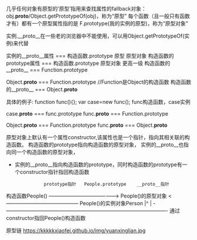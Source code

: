几乎任何对象有原型的‘原型’指用来查找属性的fallback对象：obj.__proto__/Object.getPrototypeOf(obj)，称为“原型”
每个函数（且一般只有函数才有）都有一个原型属性指的是 F.prototype(我的实例的原型)，称为“原型对象”

实例.__proto__在一些老的浏览器中不能使用，可以用Object.getPrototypeOf(实例)来代替


实例的__proto__属性 === 构造函数.prototype
        原型               原型对象
构造函数的prototype属性 === 构造函数.prototype
                               原型对象
更高一级
构造函数的__proto__ === Function.prototype

Object.__proto__ === Function.prototype     //Function是Object的构造函数
构造函数的__proto__ === Object.__proto__


具体的例子:
  function func(){};
  var case=new func();
  func构造函数，case实例

  case.__proto__ === func.prototype
  func.__proto__ === Function.prototype
  
  Object.__proto__ === Function.prototype
  func.__proto__ === Object.__proto__


原型对象上默认有一个属性constructor,该属性也是一个指针，指向其相关联的构造函数。
构造函数的prototype指向构造函数的原型对象，
实例的__proto__也指向同一个构造函数的原型对象，

* 实例的__proto__指向构造函数的prototype，同时构造函数的prototype有一个constructor指针指回构造函数

                 prototype指针   People.prototype    __proto__指针                               
构造函数People() ——————————————> People()的原型对象 <—————————————— People()的实例对象Person
        |^                              |
        -———————————————————————————————-
        通过constructor指回People()构造函数


原型链 https://kkkkkxiaofei.github.io/img/yuanxinglian.jpg


